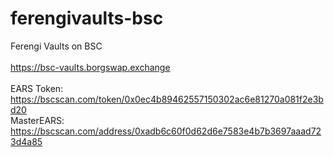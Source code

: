 # ferengivaults-bsc
Ferengi Vaults on BSC<br>
<br>
https://bsc-vaults.borgswap.exchange<br>
<br>
EARS Token: https://bscscan.com/token/0x0ec4b89462557150302ac6e81270a081f2e3bd20<br>
MasterEARS: https://bscscan.com/address/0xadb6c60f0d62d6e7583e4b7b3697aaad723d4a85
